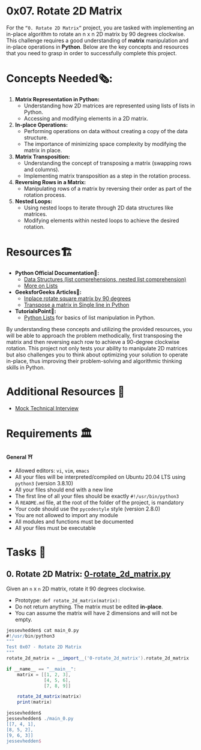 # 0x07. Rotate 2D Matrix
For the `“0. Rotate 2D Matrix”` project, you are tasked with implementing an in-place algorithm to rotate an n x n 2D matrix by 90 degrees clockwise. This challenge requires a good understanding of **matrix** manipulation and in-place operations in **Python**. Below are the key concepts and resources that you need to grasp in order to successfully complete this project.

# Concepts Needed🗞️:
1. **Matrix Representation in Python:**
    * Understanding how 2D matrices are represented using lists of lists in Python.
    * Accessing and modifying elements in a 2D matrix.
2. **In-place Operations:**
    * Performing operations on data without creating a copy of the data structure.
    * The importance of minimizing space complexity by modifying the matrix in place.
3. **Matrix Transposition:**
    * Understanding the concept of transposing a matrix (swapping rows and columns).
    * Implementing matrix transposition as a step in the rotation process.
4. **Reversing Rows in a Matrix:**
    * Manipulating rows of a matrix by reversing their order as part of the rotation process.
5. **Nested Loops:**
    * Using nested loops to iterate through 2D data structures like matrices.
    * Modifying elements within nested loops to achieve the desired rotation.

# Resources🏗️
* **Python Official Documentation🐍:**
   * [Data Structures (list comprehensions, nested list comprehension)](https://docs.python.org/3/tutorial/datastructures.html)
   * [More on Lists](https://docs.python.org/3/tutorial/datastructures.html#more-on-lists)
* **GeeksforGeeks Articles📰:**
   * [Inplace rotate square matrix by 90 degrees](https://www.geeksforgeeks.org/inplace-rotate-square-matrix-by-90-degrees/)
   * [Transpose a matrix in Single line in Python](https://www.geeksforgeeks.org/transpose-matrix-single-line-python/)
* **TutorialsPoint📌:**
   * [Python Lists](https://www.tutorialspoint.com/python/python_lists.htm) for basics of list manipulation in Python.

By understanding these concepts and utilizing the provided resources, you will be able to approach the problem methodically, first transposing the matrix and then reversing each row to achieve a 90-degree clockwise rotation. This project not only tests your ability to manipulate 2D matrices but also challenges you to think about optimizing your solution to operate in-place, thus improving their problem-solving and algorithmic thinking skills in Python.

# Additional Resources 🏣
* [Mock Technical Interview](https://www.youtube.com/watch?v=yM9Xbi-MigE)

# Requirements 🏛️
<b>General ⛩️</b>
* Allowed editors: `vi`, `vim`, `emacs`
* All your files will be interpreted/compiled on Ubuntu 20.04 LTS using `python3` (version 3.8.10)
* All your files should end with a new line
* The first line of all your files should be exactly `#!/usr/bin/python3`
* A `README.md` file, at the root of the folder of the project, is mandatory
* Your code should use the `pycodestyle` style (version 2.8.0)
* You are not allowed to import any module
* All modules and functions must be documented
* All your files must be executable

# Tasks 📃
## 0. Rotate 2D Matrix: [0-rotate_2d_matrix.py](0-rotate_2d_matrix.py)
Given an `n` x `n` 2D matrix, rotate it 90 degrees clockwise.
* Prototype: `def rotate_2d_matrix(matrix):`
* Do not return anything. The matrix must be edited **in-place**.
* You can assume the matrix will have 2 dimensions and will not be empty.
```groovy
jessevhedden$ cat main_0.py
#!/usr/bin/python3
"""
Test 0x07 - Rotate 2D Matrix
"""
rotate_2d_matrix = __import__('0-rotate_2d_matrix').rotate_2d_matrix

if __name__ == "__main__":
    matrix = [[1, 2, 3],
              [4, 5, 6],
              [7, 8, 9]]

    rotate_2d_matrix(matrix)
    print(matrix)

jessevhedden$
jessevhedden$ ./main_0.py
[[7, 4, 1],
[8, 5, 2],
[9, 6, 3]]
jessevhedden$
```




